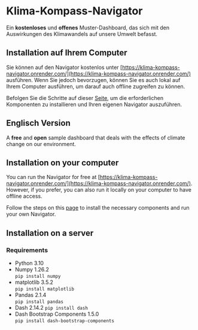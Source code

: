 # Klima-Kompass-Navigator

Ein **kostenloses** und **offenes** Muster-Dashboard, das sich mit den Auswirkungen des Klimawandels auf unsere Umwelt befasst.

## Installation auf Ihrem Computer

Sie können auf den Navigator kostenlos unter [https://klima-kompass-navigator.onrender.com/](https://klima-kompass-navigator.onrender.com/) ausführen. Wenn Sie jedoch bevorzugen, können Sie es auch lokal auf Ihrem Computer ausführen, um darauf auch offline zugreifen zu können.

Befolgen Sie die Schritte auf dieser [Seite](docs/installationGuide.md), um die erforderlichen Komponenten zu installieren und Ihren eigenen Navigator auszuführen.

## Englisch Version

A **free** and **open** sample dashboard that deals with the effects of climate change on our environment.

## Installation on your computer

You can run the Navigator for free at [https://klima-kompass-navigator.onrender.com/](https://klima-kompass-navigator.onrender.com/). However, if you prefer, you can also run it locally on your computer to have offline access.

Follow the steps on this [page](docs/installationGuide.md) to install the necessary components and run your own Navigator.

## Installation on a server

### Requirements

- Python 3.10
- Numpy 1.26.2  
`pip install numpy`
- matplotlib 3.5.2  
`pip install matplotlib`
- Pandas 2.1.4  
`pip install pandas`
- Dash 2.14.2
`pip install dash`
- Dash Bootstrap Components 1.5.0  
`pip install dash-bootstrap-components`
